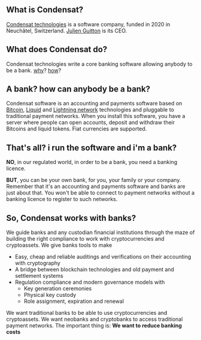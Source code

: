 ## What is Condensat?

[Condensat technologies](https://hrc.ne.ch/hrcintapp/companyReport.action?rcentId=3372420500000064531025) is a software company, funded in 2020 in Neuchâtel, Switzerland.
[Julien Guitton](https://linkedin.com/in/julien-guitton-a07ab617) is its CEO.

## What does Condensat do?

Condensat technologies write a core banking software allowing anybody to be a bank.
[why](why)? [how](how)?

## A bank? how can anybody be a bank?

Condensat software is an accounting and payments software based on [Bitcoin](https://github.com/bitcoin), [Liquid](https://liquid.net) and [Lightning network](https://lightning.network) technologies and pluggable to traditional payment networks.
When you install this software, you have a server where people can open accounts, deposit and withdraw their Bitcoins and liquid tokens. Fiat currencies are supported.

## That's all? i run the software and i'm a bank?

**NO**, in our regulated world, in order to be a bank, you need a banking licence.

**BUT**, you can be your own bank, for you, your family or your company.
Remember that it's an accounting and payments software and banks are just about that.
You won't be able to connect to payment networks without a banking licence to register to such networks.

## So, Condensat works with banks?

We guide banks and any custodian financial institutions through the maze of building the right compliance to work with cryptocurrencies and cryptoassets.
We give banks tools to make
* Easy, cheap and reliable auditings and verifications on their accounting with cryptography
* A bridge between blockchain technologies and old payment and settlement systems
* Regulation compliance and modern governance models with
  * Key generation ceremonies
  * Physical key custody
  * Role assignment, expiration and renewal 
  
We want traditional banks to be able to use cryptocurrencies and cryptoassets. We want neobanks and cryptobanks to access traditional payment networks. The important thing is: **We want to reduce banking costs**
